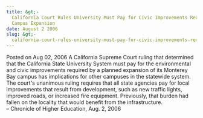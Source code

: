 ```yaml
---
title: &gt;-
  California Court Rules University Must Pay for Civic Improvements Required by
  Campus Expansion
date: August 2 2006
slug: &gt;-
  california-court-rules-university-must-pay-for-civic-improvements-required-by-campus-expansion
---
```





<span class="date">Posted on Aug 02, 2006    </span>
A California Supreme Court ruling that determined that the
California State University System must pay for the environmental
and civic improvements required by a planned expansion of its
Monterey Bay campus has implications for other campuses in the
statewide system. The court&apos;s unanimous ruling requires that all
state agencies pay for local improvements that result from
development, such as new traffic lights, improved roads, or
increased fire equipment. Previously, that burden had fallen on the
locality that would benefit from the infrastructure.<br>
&#x2013; Chronicle of Higher Education, Aug. 2, 2006<br/></br>




